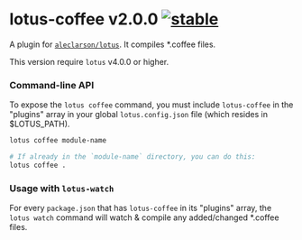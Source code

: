 
# lotus-coffee v2.0.0 [![stable](http://badges.github.io/stability-badges/dist/stable.svg)](http://github.com/badges/stability-badges)

A plugin for [`aleclarson/lotus`](https://github.com/aleclarson/lotus). It compiles *.coffee files.

This version require `lotus` v4.0.0 or higher.

### Command-line API

To expose the `lotus coffee` command, you must include `lotus-coffee` in the "plugins" array in your global `lotus.config.json` file (which resides in $LOTUS_PATH).

```sh
lotus coffee module-name

# If already in the `module-name` directory, you can do this:
lotus coffee .
```

### Usage with `lotus-watch`

For every `package.json` that has `lotus-coffee` in its "plugins" array, the `lotus watch` command will watch & compile any added/changed *.coffee files.

